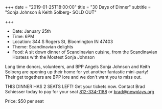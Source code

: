 +++
date = "2019-01-25T18:00:00"
title = "30 Days of Dinner"
subtitle = "Sonja Johnson & Keith Solberg- SOLD OUT"

+++

* Date: January 25th
* Time: 6PM
* Location: 344 S Rogers St, Bloomington IN 47403
* Theme: Scandinavian delights
* Food: A sit down dinner of Scandinavian cuisine, from the Scandinavian Hostess with the Mostest Sonja Johnson

Long time donors, volunteers, and BPP Angels Sonja Johnson and Keith Solberg are opening up their home for yet another fantastic mini-party! Their get togethers are BPP lore and we don't want you to miss out.

THIS DINNER HAS 2 SEATS LEFT! Get your tickets now.  Contact Brad Schiesser today to pay for your seat [812-334-1188](tel:+1-812-334-1188) or [brad@newplays.org](mailto:brad@newplays.org)


Price: $50 per seat
